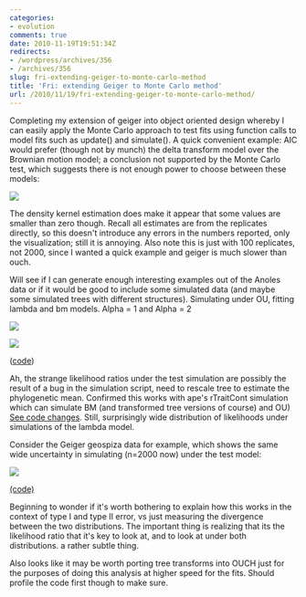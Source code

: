 ```yaml
---
categories:
- evolution
comments: true
date: 2010-11-19T19:51:34Z
redirects:
- /wordpress/archives/356
- /archives/356
slug: fri-extending-geiger-to-monte-carlo-method
title: 'Fri: extending Geiger to Monte Carlo method'
url: /2010/11/19/fri-extending-geiger-to-monte-carlo-method/
---
```


Completing my extension of geiger into object oriented design whereby I can easily apply the Monte Carlo approach to test fits using function calls to model fits such as update() and simulate().  A quick convenient example: AIC would prefer (though not by munch) the delta transform model over the Brownian motion model; a conclusion not supported by the Monte Carlo test, which suggests there is not enough power to choose between these models:

![]( http://farm5.staticflickr.com/4132/5190435896_03fa7c4229_o.png )



The density kernel estimation does make it appear that some values are smaller than zero though.  Recall all estimates are from the replicates directly, so this doesn't introduce any errors in the numbers reported, only the visualization; still it is annoying.  Also note this is just with 100 replicates, not 2000, since I wanted a quick example and geiger is much slower than ouch.  

Will see if I can generate enough interesting examples out of the Anoles data or if it would be good to include some simulated data (and maybe some simulated trees with different structures).  Simulating under OU, fitting lambda and bm models.  Alpha = 1 and Alpha = 2

![]( http://farm2.staticflickr.com/1030/5190485606_3d3aa1e779_o.png )


![]( http://farm5.staticflickr.com/4149/5190522064_ee22fa88fe_o.png )


([code](https://github.com/cboettig/Comparative-Phylogenetics/tree/1222147f8abe83a54c698bb2178d3fc6e35ca744))

Ah, the strange likelihood ratios under the test simulation are possibly the result of a bug in the simulation script, need to rescale tree to estimate the phylogenetic mean.  Confirmed this works with ape's rTraitCont simulation which can simulate BM (and transformed tree versions of course) and OU) [See code changes](https://github.com/cboettig/Comparative-Phylogenetics/commit/cb1161cd2c091aa0e037434ec03df14fc91e3360#diff-1).  Still, surprisingly wide distribution of likelihoods under simulations of the lambda model.  

Consider the Geiger geospiza data for example, which shows the same wide uncertainty in simulating (n=2000 now) under the test model:

![]( http://farm6.staticflickr.com/5281/5191048330_4dcb0f36c5_o.png )

[(code)](https://github.com/cboettig/Comparative-Phylogenetics/commit/cb1161cd2c091aa0e037434ec03df14fc91e3360#diff-2)



Beginning to wonder if it's worth bothering to explain how this works in the context of type I and type II error, vs just measuring the divergence between the two distributions.  The important thing is realizing that its the likelihood ratio that it's key to look at, and to look at under both distributions.  a rather subtle thing.  

Also looks like it may be worth porting tree transforms into OUCH just for the purposes of doing this analysis at higher speed for the fits.  Should profile the code first though to make sure.  


